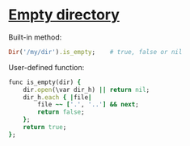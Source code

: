 [1]: https://rosettacode.org/wiki/Empty_directory

# [Empty directory][1]

Built-in method:

```ruby
Dir('/my/dir').is_empty;    # true, false or nil
```


User-defined function:

```ruby
func is_empty(dir) {
    dir.open(\var dir_h) || return nil;
    dir_h.each { |file|
        file ~~ ['.', '..'] && next;
        return false;
    };
    return true;
};
```
